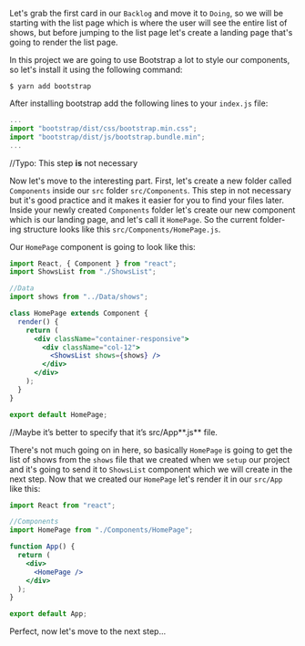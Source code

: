 Let's grab the first card in our `Backlog` and move it to `Doing`, so we will be starting with the list page which is where the user will see the entire list of shows, but before jumping to the list page let's create a landing page that's going to render the list page.

In this project we are going to use Bootstrap a lot to style our components, so let's install it using the following command:

```shell
$ yarn add bootstrap
```

After installing bootstrap add the following lines to your `index.js` file:

```jsx
...
import "bootstrap/dist/css/bootstrap.min.css";
import "bootstrap/dist/js/bootstrap.bundle.min";
...
```
//Typo: This step **is** not necessary

Now let's move to the interesting part. First, let's create a new folder called `Components` inside our `src` folder `src/Components`. This step in not necessary but it's good practice and it makes it easier for you to find your files later. Inside your newly created `Components` folder let's create our new component which is our landing page, and let's call it `HomePage`. So the current folder-ing structure looks like this `src/Components/HomePage.js`.

Our `HomePage` component is going to look like this:

```jsx
import React, { Component } from "react";
import ShowsList from "./ShowsList";

//Data
import shows from "../Data/shows";

class HomePage extends Component {
  render() {
    return (
      <div className="container-responsive">
        <div className="col-12">
          <ShowsList shows={shows} />
        </div>
      </div>
    );
  }
}

export default HomePage;
```

//Maybe it’s better to specify that it’s src/App**.js** file.

There's not much going on in here, so basically `HomePage` is going to get the list of shows from the `shows` file that we created when we `setup` our project and it's going to send it to `ShowsList` component which we will create in the next step. Now that we created our `HomePage` let's render it in our `src/App` like this:

```jsx
import React from "react";

//Components
import HomePage from "./Components/HomePage";

function App() {
  return (
    <div>
      <HomePage />
    </div>
  );
}

export default App;
```

Perfect, now let's move to the next step...
